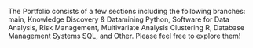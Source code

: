 The Portfolio consists of a few sections including the following branches: main, Knowledge Discovery & Datamining Python, Software for Data Analysis, Risk Management, Multivariate Analysis Clustering R, Database Management Systems SQL, and Other. Please feel free to explore them!
